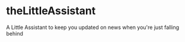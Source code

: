 # theLittleAssistant
A Little Assistant to keep you updated on news when you're just falling behind 
